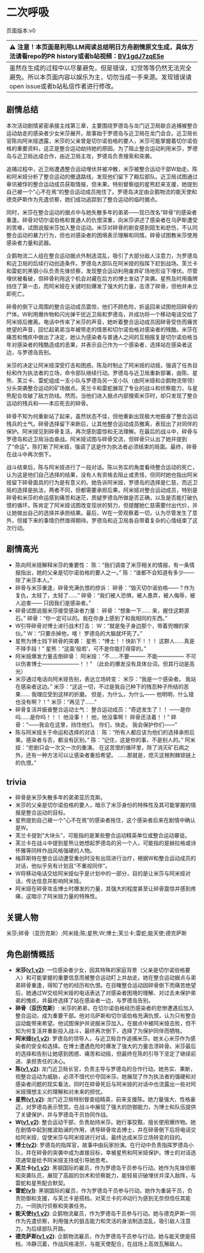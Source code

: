 # 二次呼吸
页面版本:v0
 

| :warning: 注意！本页面是利用LLM阅读总结明日方舟剧情原文生成，具体方法请看repo的PR history或者b站视频：[BV1gdJ7zqESe](https://www.bilibili.com/video/BV1gdJ7zqESe/)         |
|:----------------------------|
| 虽然在生成的过程中以尽量避免，但是错误，幻觉等等仍然无法完全避免。所以本页面内容以娱乐为主，切勿当成一手来源。发现错误请open issue或者b站私信作者进行修改。|



## 剧情总结
本次活动剧情紧密承接主线第三章，主要围绕罗德岛与龙门近卫局联合追捕被整合运动劫走的感染者少女米莎展开。故事始于罗德岛与近卫局在龙门会合。近卫局长官陈向阿米娅透露，米莎的父亲曾是切尔诺伯格的要人，米莎可能掌握着切尔诺伯格的重要资料，这正是整合运动劫持她的原因。为了阻止整合运动利用米莎，罗德岛与近卫局达成合作，由近卫局主攻，罗德岛负责搜索和突袭。

追捕过程中，近卫局遭遇整合运动埋伏并被冲散，米莎被整合运动干部W劫走。陈和阿米娅分析了整合运动的撤退路线，发现他们留下了殿后部队。近卫局试图通过审讯被俘的整合运动成员获取情报，但未果。特别督察组的星熊赶来支援，她提到自己被一个“心不在焉”的整合运动成员拖住了。罗德岛决定由企鹅物流的能天使和德克萨斯作为先遣侦察，她们成功追踪到了整合运动的临时据点。

同时，米莎在整合运动的据点中与她失散多年的弟弟——现已改名“碎骨”的感染者重逢。碎骨对切尔诺伯格和普通人的仇恨深重，向米莎讲述了感染者在乌萨斯遭受的苦难，试图说服米莎加入整合运动。米莎对碎骨的剧变感到陌生和悲伤，不认同整合运动的暴力行为，但也对感染者的困境表示理解和同情。碎骨试图教米莎使用感染者力量和武器。

企鹅物流二人组在整合运动据点外制造混乱，吸引了大部分敌人注意力，为罗德岛和近卫局的后续行动创造条件。罗德岛大部队在阿米娅的指挥下赶到战场。芙兰卡和雷蛇的黑钢小队负责先锋侦察，发现整合运动利用废弃矿场地形设下埋伏。尽管埋伏被看破，但碎骨利用这个机会对藏在后方的博士发动了突袭。星熊及时用盾牌挡住了第一击，而阿米娅在关键时刻爆发了强大的力量，击溃了碎骨，但他并未立即死亡。

碎骨的倒下让周围的整合运动成员震惊，他们不顾危险，折返回来试图抢回碎骨的尸体。W利用爆炸物和闪光弹干扰近卫局和罗德岛，并成功将一个移动电话交给了阿米娅后撤离。电话中传来了米莎的声音，她听着整合运动成员因碎骨受伤而痛苦绝望的声音，回忆起弟弟当年被带走的情景和切尔诺伯格对感染者的残酷。米莎在痛苦和愧疚中做出了决定，她认为感染者与普通人之间的互相报复是切尔诺伯格当年对感染者的残酷造成的恶果，并表示自己作为一个感染者，选择站在感染者这边，与罗德岛告别。

米莎的决定让阿米娅深受打击和困惑。陈及时制止了阿米娅的动摇，强调了任务目标和作为执法者的立场，命令部队继续行动。罗德岛与近卫局重新部署，由陈、星熊、芙兰卡、雷蛇组成一支小队与罗德岛另一支小队（由阿米娅和企鹅物流带领）分头突袭整合运动的矿场据点。芙兰卡和雷蛇展现了专业的战斗和侦察能力，与星熊配合攻破了敌方防线。然而，当他们进入据点内部搜索米莎时，却只发现了整合运动的残兵和——本应死去的碎骨。

碎骨不知为何重新站了起来，虽然状态不佳，但他重新出现极大地振奋了整合运动残兵的士气。碎骨选择留下来断后，让其他整合运动成员撤离，表现出了对同伴的保护。阿米娅见到碎骨复活，再次感到震惊和无法理解。在最后的战斗中，碎骨与罗德岛和近卫局浴血奋战。阿米娅试图与碎骨交流，但碎骨只认出了她并提到了“命运”。陈打断了阿米娅，强调了这是作为执法者必须结束的局面。最终，碎骨在战斗中再次倒下。

战斗结束后，陈与阿米娅进行了一段对话。陈以务实的角度看待整合运动的死亡，认为这是他们自己选择的结果，没有人有资格去阻止或责怪，但同时她也指出阿米娅留下碎骨面具的行为是有意义的。她告诉阿米娅，罗德岛的选择是仁慈，而近卫局的选择是执法，两者不同，但都需要承担后果。阿米娅对整合运动成员，特别是碎骨和米莎的命运感到痛苦和迷茫，质疑罗德岛所做是否正确，以及是否能打破仇恨的循环。陈肯定了阿米娅试图改变现状的努力，但提醒她仁慈需要付出代价，并让她做出自己的选择并承担结果。最后，W在一旁观察着一切，认为尽管发生了意外，但接下来的事情仍然值得期待。罗德岛和近卫局各自带着复杂的心情结束了这次行动。
## 剧情高光
- 陈向阿米娅解释米莎的重要性：
陈：“我们调查了米莎相关的情报，有一条情报指出，她的父亲是切尔诺伯格的要人之一。”
陈：“谁都不会知道有多少—— 除了米莎本人。”
- 碎骨与米莎重逢，碎骨充满仇恨的控诉：
碎骨：“毁灭切尔诺伯格——？作为复仇，太轻了，太轻了......”
碎骨：“我们被人恐惧，被人愚弄，被人侮辱，被人迫害—— 只因我们是感染者。”
- 碎骨试图说服米莎接受感染者力量：
碎骨：“想象一下...... 来，握住这颗源石。”
碎骨：“你一定可以的。我在你身上感到了和我相同的东西。”
- W引导碎骨对博士进行战术打击：
W：“就是兔子身边那个，带着兜帽的家伙。”
W：“只要杀掉他，喀！ 罗德岛的大脑就坏死了。”
- 星熊为博士挡下碎骨的突袭：
星熊：“博士！！快趴下！！！ 这群人......真是不择手段！”
星熊：“这面‘般若’，可不是你能打得穿的。”
- 阿米娅爆发力量击倒碎骨：
阿米娅：“不......不要——— 不能————— 不可以伤害博士———————！！”
（此处的爆发没有具体台词，但其行动是高光）
- 米莎通过电话向阿米娅告别，表达立场转变：
米莎：“我是一个感染者。 我站在感染者这边。”
米莎：“这这一切，不过是我自己种下的残忍种子所结的恶果...... 我理应受到这样的折磨。 但是，为什么，为什么—— 他明明，什么错也没有啊？！”
米莎：“再见了......”
- 碎骨复活并振奋整合运动士气：
整合运动成员：“奇迹发生了！！ ——是你吗......是你吗！！！ 他没事！！ 他，他没事啊！ 碎骨还活着！！”
碎骨：“——我会在这里，挡住他们。 你们，快走。 我会保护你们——”
- 陈与阿米娅关于命运和选择的对话：
陈：“所有人都应该为他们的选择承担后果。感染者与否，都没有区别。”
陈：“记住，这是你的事，不是别人的。”
阿米娅：“悲剧只会一次又一次的重演。 在这苦恨的循环里，除了消灭矿石病之外，还有一种方法可以让感染者重拾希望。 ......那就是，熄灭这根荆棘锁链上的仇恨。”
## trivia
*   碎骨是米莎失散多年的弟弟亚历克斯。
*   米莎的父亲是切尔诺伯格的要人，暗示了米莎身份的特殊性及其可能掌握的情报是整合运动的目标。
*   星熊提到自己被一个“心不在焉”的感染者拖住，这个感染者后来在剧情中确认是W。
*   芙兰卡提到“大块头”，可能指的是某些整合运动精英单位或整合运动暴徒。
*   芙兰卡在战斗中提到星熊让她想起罗德岛的另一个人，可能指的是赫拉格或诗怀雅等同样作战风格强硬的人物。
*   梅菲斯特在整合运动遭受重创时没有出现进行治疗，根据W和整合运动成员的对话，他似乎另有计划且“不重视同伴”。
*   W将移动电话交给阿米娅似乎是计划中的一部分，目的是让米莎与阿米娅对话，传达信息并影响阿米娅。
*   阿米娅在碎骨攻击博士时爆发的力量，其强大的程度甚至让碎骨震惊并感到疼痛，这暗示了阿米娅力量的特殊性。
## 关键人物
米莎;碎骨（亚历克斯）;阿米娅;陈;星熊;W;博士;芙兰卡;雷蛇;能天使;德克萨斯
## 角色剧情概括
-   **米莎([v1](../chars/extended_char_mi_sha.md),[v2](../char_v3/extended_char_mi_sha.md))**: 一位感染者少女，因其特殊的家庭背景（父亲是切尔诺伯格要人）和可能掌握的重要信息而被整合运动盯上并劫走。她在整合运动据点与弟弟碎骨重逢，得知了他的经历和仇恨。在目睹整合运动因碎骨倒下而痛苦绝望后，她通过W交给阿米娅的电话表达了对感染者困境的理解、对过去未保护弟弟的愧疚，并最终选择了站在感染者一边，与罗德岛告别。
-   **碎骨（亚历克斯）**: 米莎的弟弟，在切尔诺伯格经历感染者的悲惨遭遇后加入整合运动，成为重要干部。他对乌萨斯和切尔诺伯格充满仇恨，认为只有整合运动能带来希望。他试图保护并说服米莎加入。在据点中被阿米娅击败，但不知为何复活并重新投入战斗，最终再次倒下，选择了为保护同伴而牺牲。
-   **阿米娅([v1](../chars/char_002_amiya.md),[v2](../char_v3/char_002_amiya.md))**: 罗德岛的领导人，与近卫局合作追捕米莎。她关心米莎作为感染者的安全和选择。在博士遭遇危险时爆发了强大的力量击溃碎骨。米莎最后的选择和告别让她感到困惑、痛苦和动摇，但最终在陈的引导下坚定了继续前进、承担责任的决心。
-   **陈([v1](../chars/char_010_chen.md),[v2](../char_v3/char_010_chen.md))**: 龙门近卫局长官，负责主导与罗德岛的合作行动。她务实、果断，视整合运动为威胁，必须不惜代价夺回米莎。她展现了作为执法者的强硬和对感染者问题的现实看法，同时在碎骨死后与阿米娅的对话中也流露出一些对阿米娅理想主义的理解和对未来的担忧。
-   **星熊([v1](../chars/char_136_hsguma.md),[v2](../char_v3/char_136_hsguma.md))**: 龙门近卫局特别督查组精英，前来支援陈。她力量强大、性格豪迈，对罗德岛表示赞赏。在战斗中展现了强大的防御能力，为博士和队伍提供了关键保护，并与罗德岛干员协同作战。
-   **W([v1](../chars/char_113_cqbw.md),[v2](../char_v3/char_113_cqbw.md))**: 整合运动干部，负责劫持米莎。她行事狡黠，擅长使用爆炸物。她在剧情中起到推波助澜的作用，诱导碎骨攻击博士，并在碎骨倒下后将电话交给阿米娅，促使米莎与阿米娅进行对话，最终达成米莎立场转变的目的。
-   **博士([v2](../char_v3/extended_char_bo_shi.md))**: 罗德岛的指挥官，故事中由玩家扮演。在行动中负责指挥罗德岛小队，并在碎骨的突袭中成为直接目标，幸被星熊和阿米娅保护。博士的对话选项通常是给予阿米娅支持或引导她思考。
-   **芙兰卡([v1](../chars/char_106_franka.md),[v2](../char_v3/char_106_franka.md))**: 黑钢国际的雇员，作为罗德岛干员参与行动。她作为先锋侦察和突袭队员，展现了高超的剑术和侦察能力，能轻易识破埋伏并深入敌阵，与雷蛇和星熊配合默契。
-   **雷蛇([v1](../chars/char_107_liskam.md))**: 黑钢国际的雇员，作为罗德岛干员参与行动。她作为重装干员，负责防御和支援，与芙兰卡是搭档，对芙兰卡的冲动行为感到无奈但信任其能力，一同执行侦察和突袭任务。
-   **能天使([v1](../chars/char_103_angel.md),[v2](../char_v3/char_103_angel.md))**: 企鹅物流雇员，作为罗德岛干员参与行动。她与德克萨斯一同作为先遣侦察，利用强大的狙击能力和灵活的身法制造混乱，吸引敌人注意力，为后续部队开路。
-   **德克萨斯([v1](../chars/char_102_texas.md),[v2](../char_v3/char_102_texas.md))**: 企鹅物流雇员，作为罗德岛干员参与行动。她与能天使是搭档，冷静沉着，作战风格凌厉，与能天使配合，在战场上高效瓦解敌人。